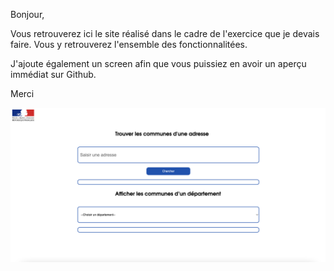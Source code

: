 Bonjour,

Vous retrouverez ici le site réalisé dans le cadre de l'exercice que je devais faire. 
Vous y retrouverez l'ensemble des fonctionnalitées. 

J'ajoute également un screen afin que vous puissiez en avoir un aperçu immédiat sur Github.

Merci 

![Getting Started](./Assets/screen.png)
